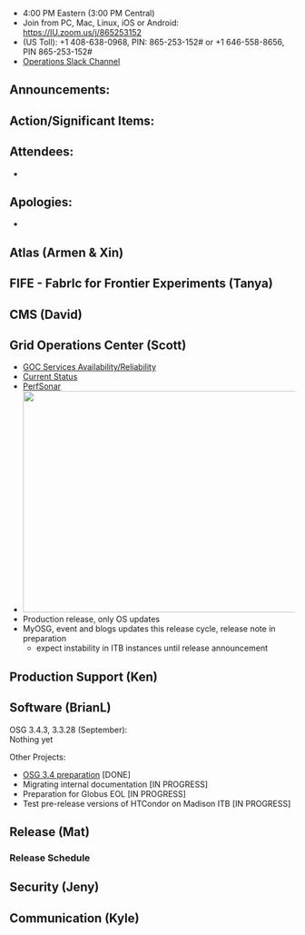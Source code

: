    * 4:00 PM Eastern (3:00 PM Central)
   * Join from PC, Mac, Linux, iOS or Android: https://IU.zoom.us/j/865253152
   * (US Toll): +1 408-638-0968, PIN: 865-253-152# or +1 646-558-8656, PIN 865-253-152#
   * [Operations Slack Channel](https://opensciencegrid.slack.com/messages/C5GAYBGA0/)
   
## Announcements: 
 
## Action/Significant Items:
   
## Attendees: 
   * 
   
## Apologies: 
   * 

## Atlas (Armen & Xin)

## FIFE - FabrIc for Frontier Experiments (Tanya) 
   
## CMS (David)

## Grid Operations Center (Scott)

   * [GOC Services Availability/Reliability](http://tinyurl.com/pre26vw)
   * [Current Status](http://monitor.grid.iu.edu/availability/production.html)
   * [PerfSonar](http://maddash.aglt2.org/maddash-webui/index.cgi?dashboard=OSG\%20Grid\%20Operations\%20Center\%20Test\%20Mesh\%20Config)
   * <img src="http://steige.grid.iu.edu/steige/31Jul2017.osg-flock.png" width='630' height='390'  /><br>
   * Production release, only OS updates
   * MyOSG, event and blogs updates this release cycle, release note in preparation
      * expect instability in ITB instances until release announcement
      
## Production Support (Ken)   
   
## Software (BrianL)

OSG 3.4.3, 3.3.28 (September):  
Nothing yet  

Other Projects:  

-   [OSG 3.4 preparation](https://jira.opensciencegrid.org/browse/SOFTWARE-2329) [DONE]
-   Migrating internal documentation [IN PROGRESS]
-   Preparation for Globus EOL [IN PROGRESS]
-   Test pre-release versions of HTCondor on Madison ITB [IN PROGRESS]    

## Release (Mat)
### Release Schedule

## Security (Jeny)

## Communication (Kyle)
